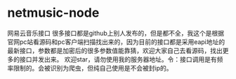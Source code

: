 # netmusic-node
网易云音乐接口
很多接口都是github上别人发布的，但是都不全，我这个是根据官网pc站看源码和pc客户端扫描找出来的，因为目前的接口都是采用eapi地址的最新接口，参数都是加密后的很多参数值能靠猜，欢迎大家自己去看源码，找出更多的接口并发出来。
欢迎star，请勿使用我的服务器地址。令：接口调用是有频率限制的。会被识别为爬虫，但纯自己使用是不会被封ip的。

